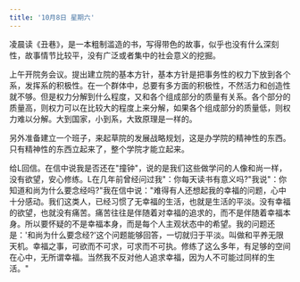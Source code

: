 ```yaml
---
title: '10月8日 星期六'
---
```


凌晨读《丑巷》，是一本粗制滥造的书，写得带色的故事，似乎也没有什么深刻性，故事情节比较平，没有广泛或者集中的社会意义的挖掘。

上午开院务会议。提出建立院的基本方针，基本方针是把事务性的权力下放到各个系，发挥系的积极性。在一个群体中，总要有多方面的积极性，不然活力和创造性就不够。但是权力分解到什么程度，又和各个组成部分的质量有关系。各个部分的质量高，则权力可以在比较大的程度上来分解，如果各个组成部分的质量低，则权力难以分解。大到国家，小到系，大致原理是一样的。

另外准备建立一个班子，来起草院的发展战略规划，这是办学院的精神性的东西。只有精神性的东西立起来了，整个学院才能立起来。

给L回信。在信中说我是否还在"撞钟"，说的是我们这些做学问的人像和尚一样，没有欲望，安心修练。L在几年前曾经问过我"：你每天读书有意义吗?"我说"：你知道和尚为什么要念经吗?"我在信中说："难得有人还想起我的幸福的问题，心中十分感动。我们这类人，已经习惯了无幸福的生活，也就是生活的平淡。没有幸福的欲望，也就没有痛苦。痛苦往往是伴随着对幸福的追求的，而不是伴随着幸福本身。所以要怀疑的不是幸福本身，而是每个人主观状态中的希望。我的问题还是：'和尚为什么要念经?'这个问题能够回答，一切就归于平淡。叫做和平养无限天机。幸福之事，可欲而不可求，可求而不可执。修练了这么多年，有足够的空间在心中，无所谓幸福。当然我不反对他人追求幸福，因为人不可能过同样的生活。"

